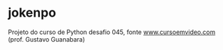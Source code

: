 # jokenpo
Projeto do curso de Python desafio 045, fonte www.cursoemvideo.com (prof. Gustavo Guanabara)
